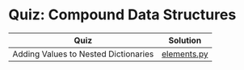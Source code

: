 # Quiz: Compound Data Structures

| Quiz | Solution |
| --- | --- |
| Adding Values to Nested Dictionaries | [elements.py](https://github.com/andreyyohanes/Udacity-Introduction-to-Python-Programming/blob/main/02%20Data%20Structures/03%20Quiz%20Compound%20Data%20Structures/elements.py) |
